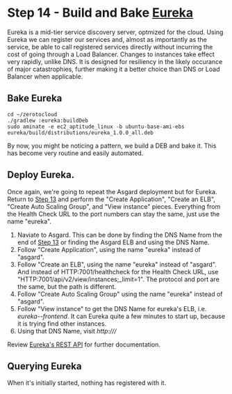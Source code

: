 # Step 14 - Build and Bake <a href="" target="_blank">Eureka</a>

Eureka is a mid-tier service discovery server, optmized for the cloud. 
Using Eureka we can register our services and, almost as importantly as the service, be able to call registered services directly without incurring the cost of going through a Load Balancer. 
Changes to instances take effect very rapidly, unlike DNS.
It is designed for resiliency in the likely occurance of major catastrophies, further making it a better choice than DNS or Load Balancer when applicable.

## Bake Eureka

    cd ~/zerotocloud
    ./gradlew :eureka:buildDeb
    sudo aminate -e ec2_aptitude_linux -b ubuntu-base-ami-ebs eureka/build/distributions/eureka_1.0.0_all.deb

By now, you might be noticing a pattern, we build a DEB and bake it. This has become very routine and easily automated.

## Deploy Eureka.

Once again, we're going to repeat the Asgard deployment but for Eureka. 
Return to [Step 13](AsgardStandalone.md) and perform the "Create Application", "Create an ELB", "Create Auto Scaling Group", and "View instance" pieces.
Everything from the Health Check URL to the port numbers can stay the same, just use the name "eureka".

1. Naviate to Asgard. This can be done by finding the DNS Name from the end of [Step 13](AsgardStandalone.md) or finding the Asgard ELB and using the DNS Name.
2. Follow "Create Application", using the name "eureka" instead of "asgard".
3. Follow "Create an ELB", using the name "eureka" instead of "asgard". And instead of HTTP:7001/healthcheck for the Health Check URL, use "HTTP:7001/api/v2/view/instances;_limit=1". The protocol and port are the same, but the path is different.
4. Follow "Create Auto Scaling Group" using the name "eureka" instead of "asgard".
5. Follow "View instance" to get the DNS Name for eureka's ELB, i.e. _eureka--frontend_. It can Eureka quite a few minutes to start up, because it is trying find other instances.
6. Using that DNS Name, visit _http://<ELB DNS name>/_

Review <a href="https://github.com/Netflix/eureka/wiki/Eureka-REST-operations" target="_blank">Eureka's REST API</a> for further documentation.

## Querying Eureka

When it's initially started, nothing has registered with it.
